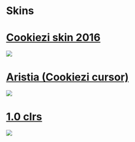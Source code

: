 # Skins
# [Cookiezi skin 2016](https://circle-people.com/wp-content/Skins/Cookiezi/Cookiezi%2016%202016-01-09.osk) 
![](https://shigeskinss.s-ul.eu/y5qd1Inz) 

# [Aristia (Cookiezi cursor)](https://github.com/jaks024/osuSkin/raw/master/Aristia(Edit)%20cookizei%20cursor.osk)
![](https://i.imgur.com/mE68tyI.jpg)

# [1.0 clrs](https://drive.google.com/file/d/1EEExrMkFIPO5WP74rknzY7dtMXpAz2_G/view?usp=sharing)
![](https://osu.ppy.sh/ss/15594343/dc42)

